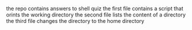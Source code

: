 the repo contains answers to shell quiz
the first file contains a script that orints the working directory
the second file lists the content of a directory
the third file changes the directory to the home directory
